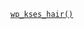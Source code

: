 <p><code><a href="https://developer.wordpress.org/reference/functions/wp_kses_hair/">wp_kses_hair()</a></code></p>

<blockquote>



</blockquote>
